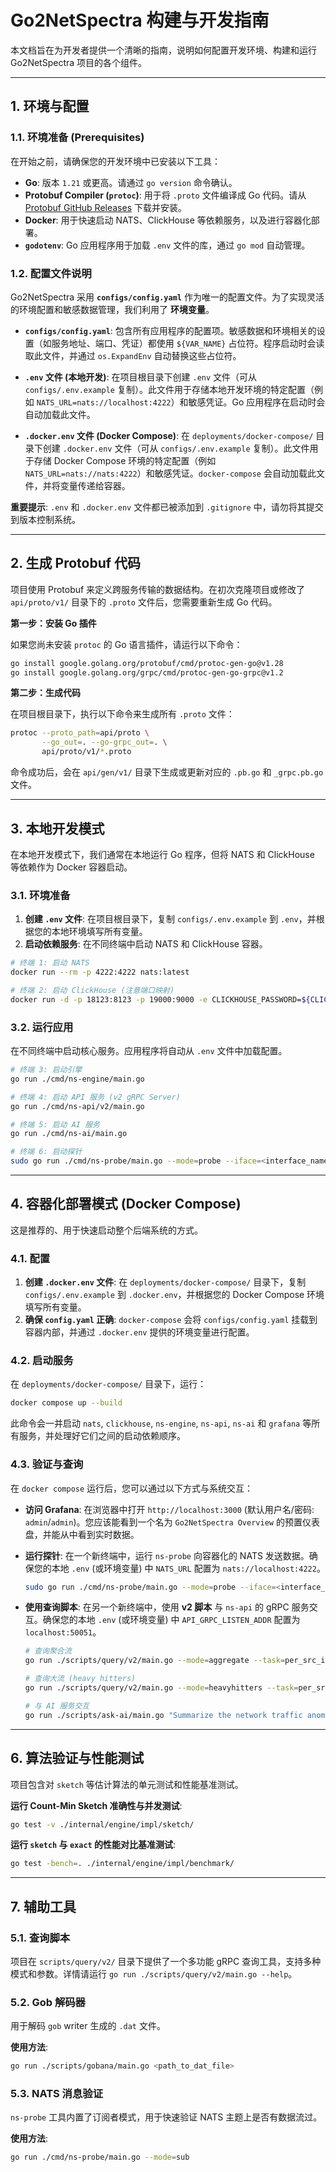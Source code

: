 # Go2NetSpectra 构建与开发指南

本文档旨在为开发者提供一个清晰的指南，说明如何配置开发环境、构建和运行 Go2NetSpectra 项目的各个组件。

---

## 1. 环境与配置

### 1.1. 环境准备 (Prerequisites)

在开始之前，请确保您的开发环境中已安装以下工具：

- **Go**: 版本 `1.21` 或更高。请通过 `go version` 命令确认。
- **Protobuf Compiler (`protoc`)**: 用于将 `.proto` 文件编译成 Go 代码。请从 [Protobuf GitHub Releases](https://github.com/protocolbuffers/protobuf/releases) 下载并安装。
- **Docker**: 用于快速启动 NATS、ClickHouse 等依赖服务，以及进行容器化部署。
- **`godotenv`**: Go 应用程序用于加载 `.env` 文件的库，通过 `go mod` 自动管理。

### 1.2. 配置文件说明

Go2NetSpectra 采用 **`configs/config.yaml`** 作为唯一的配置文件。为了实现灵活的环境配置和敏感数据管理，我们利用了 **环境变量**。

- **`configs/config.yaml`**: 包含所有应用程序的配置项。敏感数据和环境相关的设置（如服务地址、端口、凭证）都使用 `${VAR_NAME}` 占位符。程序启动时会读取此文件，并通过 `os.ExpandEnv` 自动替换这些占位符。

- **`.env` 文件 (本地开发)**: 在项目根目录下创建 `.env` 文件（可从 `configs/.env.example` 复制）。此文件用于存储本地开发环境的特定配置（例如 `NATS_URL=nats://localhost:4222`）和敏感凭证。Go 应用程序在启动时会自动加载此文件。

- **`.docker.env` 文件 (Docker Compose)**: 在 `deployments/docker-compose/` 目录下创建 `.docker.env` 文件（可从 `configs/.env.example` 复制）。此文件用于存储 Docker Compose 环境的特定配置（例如 `NATS_URL=nats://nats:4222`）和敏感凭证。`docker-compose` 会自动加载此文件，并将变量传递给容器。

**重要提示**: `.env` 和 `.docker.env` 文件都已被添加到 `.gitignore` 中，请勿将其提交到版本控制系统。

---

## 2. 生成 Protobuf 代码

项目使用 Protobuf 来定义跨服务传输的数据结构。在初次克隆项目或修改了 `api/proto/v1/` 目录下的 `.proto` 文件后，您需要重新生成 Go 代码。

**第一步：安装 Go 插件**

如果您尚未安装 `protoc` 的 Go 语言插件，请运行以下命令：
```sh
go install google.golang.org/protobuf/cmd/protoc-gen-go@v1.28
go install google.golang.org/grpc/cmd/protoc-gen-go-grpc@v1.2
```

**第二步：生成代码**

在项目根目录下，执行以下命令来生成所有 `.proto` 文件：
```sh
protoc --proto_path=api/proto \
       --go_out=. --go-grpc_out=. \
       api/proto/v1/*.proto
```

命令成功后，会在 `api/gen/v1/` 目录下生成或更新对应的 `.pb.go` 和 `_grpc.pb.go` 文件。

---

## 3. 本地开发模式

在本地开发模式下，我们通常在本地运行 Go 程序，但将 NATS 和 ClickHouse 等依赖作为 Docker 容器启动。

### 3.1. 环境准备

1.  **创建 `.env` 文件**: 在项目根目录下，复制 `configs/.env.example` 到 `.env`，并根据您的本地环境填写所有变量。
2.  **启动依赖服务**: 在不同终端中启动 NATS 和 ClickHouse 容器。

```sh
# 终端 1: 启动 NATS
docker run --rm -p 4222:4222 nats:latest

# 终端 2: 启动 ClickHouse (注意端口映射)
docker run -d -p 18123:8123 -p 19000:9000 -e CLICKHOUSE_PASSWORD=${CLICKHOUSE_PASSWORD} --name some-clickhouse-server --ulimit nofile=262144:262144 clickhouse/clickhouse-server
```

### 3.2. 运行应用

在不同终端中启动核心服务。应用程序将自动从 `.env` 文件中加载配置。

```sh
# 终端 3: 启动引擎
go run ./cmd/ns-engine/main.go

# 终端 4: 启动 API 服务 (v2 gRPC Server)
go run ./cmd/ns-api/v2/main.go

# 终端 5: 启动 AI 服务
go run ./cmd/ns-ai/main.go

# 终端 6: 启动探针
sudo go run ./cmd/ns-probe/main.go --mode=probe --iface=<interface_name>
```

---

## 4. 容器化部署模式 (Docker Compose)

这是推荐的、用于快速启动整个后端系统的方式。

### 4.1. 配置

1.  **创建 `.docker.env` 文件**: 在 `deployments/docker-compose/` 目录下，复制 `configs/.env.example` 到 `.docker.env`，并根据您的 Docker Compose 环境填写所有变量。
2.  **确保 `config.yaml` 正确**: `docker-compose` 会将 `configs/config.yaml` 挂载到容器内部，并通过 `.docker.env` 提供的环境变量进行配置。

### 4.2. 启动服务

在 `deployments/docker-compose/` 目录下，运行：
```sh
docker compose up --build
```

此命令会一并启动 `nats`, `clickhouse`, `ns-engine`, `ns-api`, `ns-ai` 和 `grafana` 等所有服务，并处理好它们之间的启动依赖顺序。

### 4.3. 验证与查询

在 `docker compose` 运行后，您可以通过以下方式与系统交互：

*   **访问 Grafana**: 在浏览器中打开 `http://localhost:3000` (默认用户名/密码: `admin`/`admin`)。您应该能看到一个名为 `Go2NetSpectra Overview` 的预置仪表盘，并能从中看到实时数据。

*   **运行探针**: 在一个新终端中，运行 `ns-probe` 向容器化的 NATS 发送数据。确保您的本地 `.env` (或环境变量) 中 `NATS_URL` 配置为 `nats://localhost:4222`。
    ```sh
    sudo go run ./cmd/ns-probe/main.go --mode=probe --iface=<interface_name>
    ```

*   **使用查询脚本**: 在另一个新终端中，使用 **v2 脚本** 与 `ns-api` 的 gRPC 服务交互。确保您的本地 `.env` (或环境变量) 中 `API_GRPC_LISTEN_ADDR` 配置为 `localhost:50051`。
    ```sh
    # 查询聚合流
    go run ./scripts/query/v2/main.go --mode=aggregate --task=per_src_ip

    # 查询大流 (heavy hitters)
    go run ./scripts/query/v2/main.go --mode=heavyhitters --task=per_src_ip --type=0 --limit=10

    # 与 AI 服务交互
    go run ./scripts/ask-ai/main.go "Summarize the network traffic anomalies."
    ```

---

## 6. 算法验证与性能测试

项目包含对 `sketch` 等估计算法的单元测试和性能基准测试。

**运行 Count-Min Sketch 准确性与并发测试**:
```sh
go test -v ./internal/engine/impl/sketch/
```

**运行 `sketch` 与 `exact` 的性能对比基准测试**:
```sh
go test -bench=. ./internal/engine/impl/benchmark/
```

---

## 7. 辅助工具

### 5.1. 查询脚本

项目在 `scripts/query/v2/` 目录下提供了一个多功能 gRPC 查询工具，支持多种模式和参数。详情请运行 `go run ./scripts/query/v2/main.go --help`。

### 5.2. Gob 解码器

用于解码 `gob` writer 生成的 `.dat` 文件。

**使用方法**:
```sh
go run ./scripts/gobana/main.go <path_to_dat_file>
```

### 5.3. NATS 消息验证

`ns-probe` 工具内置了订阅者模式，用于快速验证 NATS 主题上是否有数据流过。

**使用方法**:
```sh
go run ./cmd/ns-probe/main.go --mode=sub
```

